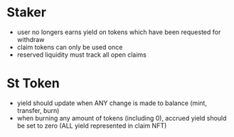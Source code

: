 # Staker
- user no longers earns yield on tokens which have been requested for withdraw
- claim tokens can only be used once
- reserved liquidity must track all open claims

# St Token
- yield should update when ANY change is made to balance (mint, transfer, burn)
- when burning any amount of tokens (including 0), accrued yield should be set to zero (ALL yield represented in claim NFT)
